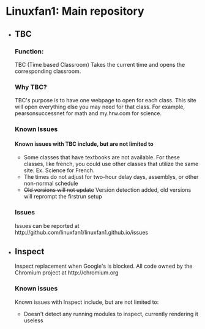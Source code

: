 <h1>Linuxfan1: Main repository</h1>
<ul>
  <li>
    <h2> TBC </h2>
    <h3>Function:</h3>
    <p>TBC (Time based Classroom) Takes the current time and opens the corresponding classroom.</p>
    <h3>Why TBC?</h3>
    <p>TBC's purpose is to have one webpage to open for each class. This site will open everything else you may need for that class. For example, pearsonsuccessnet for math and my.hrw.com for science.</p>
    <h3>Known Issues</h3>
    <h4>Known issues with TBC include, but are not limited to</h4>
    <ul><li>Some classes that have textbooks are not available. For these classes, like french, you could use other classes that utilize the same site. Ex. Science for French.</li><li>The times do not adjust for two-hour delay days, assemblys, or other non-normal schedule</li><li><strike>Old versions will not update</strike> Version detection added, old versions will reprompt the firstrun setup</li></ul>
    <h3>Issues</h3>
    <p>Issues can be reported at http://github.com/linuxfan1/linuxfan1.github.io/issues</p> 
  </li>
  <li>
    <h2> Inspect </h2>
    <p> Inspect replacement when Google's is blocked. All code owned by the Chromium project at http://chromium.org </p>
    <h3> Known issues</h3>
    <p> Known issues with Inspect include, but are not limited to:</p>
    <ul>
      <li> Doesn't detect any running modules to inspect, currently rendering it useless </li>
    </ul>
  </li>
</ul>
